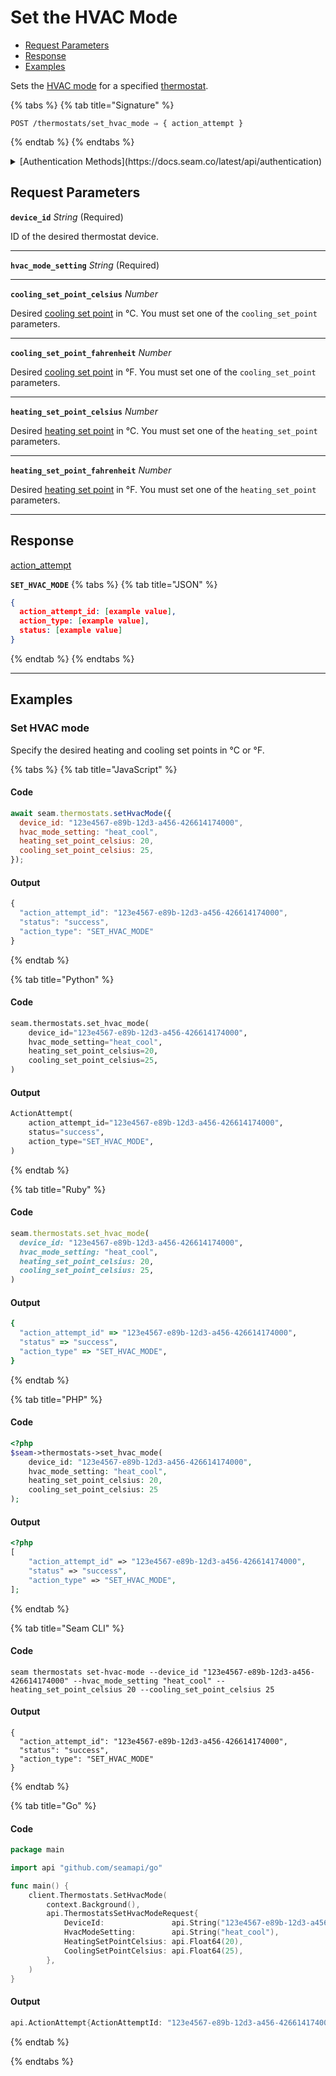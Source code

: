 # Set the HVAC Mode

- [Request Parameters](./#request-parameters)
- [Response](./#response)
- [Examples](./#examples)

Sets the [HVAC mode](https://docs.seam.co/latest/capability-guides/thermostats/configure-current-climate-settings) for a specified [thermostat](https://docs.seam.co/latest/capability-guides/thermostats).

{% tabs %}
{% tab title="Signature" %}
```
POST /thermostats/set_hvac_mode ⇒ { action_attempt }
```
{% endtab %}
{% endtabs %}

<details>

<summary>[Authentication Methods](https://docs.seam.co/latest/api/authentication)</summary>

- API key
- Client session token
- Personal access token
  <br>Must also include the `seam-workspace` header in the request.
</details>

## Request Parameters

**`device_id`** *String* (Required)

ID of the desired thermostat device.

---

**`hvac_mode_setting`** *String* (Required)

---

**`cooling_set_point_celsius`** *Number*

Desired [cooling set point](../../capability-guides/thermostats/understanding-thermostat-concepts/set-points.md) in °C. You must set one of the `cooling_set_point` parameters.

---

**`cooling_set_point_fahrenheit`** *Number*

Desired [cooling set point](../../capability-guides/thermostats/understanding-thermostat-concepts/set-points.md) in °F. You must set one of the `cooling_set_point` parameters.

---

**`heating_set_point_celsius`** *Number*

Desired [heating set point](../../capability-guides/thermostats/understanding-thermostat-concepts/set-points.md) in °C. You must set one of the `heating_set_point` parameters.

---

**`heating_set_point_fahrenheit`** *Number*

Desired [heating set point](../../capability-guides/thermostats/understanding-thermostat-concepts/set-points.md) in °F. You must set one of the `heating_set_point` parameters.

---


## Response

[action\_attempt](./)

**`SET_HVAC_MODE`**
{% tabs %}
{% tab title="JSON" %}
```json
{
  action_attempt_id: [example value],
  action_type: [example value],
  status: [example value]
}
```
{% endtab %}
{% endtabs %}

---

## Examples
  
### Set HVAC mode

Specify the desired heating and cooling set points in °C or °F.

{% tabs %}
{% tab title="JavaScript" %}
#### Code

```javascript
await seam.thermostats.setHvacMode({
  device_id: "123e4567-e89b-12d3-a456-426614174000",
  hvac_mode_setting: "heat_cool",
  heating_set_point_celsius: 20,
  cooling_set_point_celsius: 25,
});
```

#### Output

```javascript
{
  "action_attempt_id": "123e4567-e89b-12d3-a456-426614174000",
  "status": "success",
  "action_type": "SET_HVAC_MODE"
}
```
{% endtab %}

{% tab title="Python" %}
#### Code

```python
seam.thermostats.set_hvac_mode(
    device_id="123e4567-e89b-12d3-a456-426614174000",
    hvac_mode_setting="heat_cool",
    heating_set_point_celsius=20,
    cooling_set_point_celsius=25,
)
```

#### Output

```python
ActionAttempt(
    action_attempt_id="123e4567-e89b-12d3-a456-426614174000",
    status="success",
    action_type="SET_HVAC_MODE",
)
```
{% endtab %}

{% tab title="Ruby" %}
#### Code

```ruby
seam.thermostats.set_hvac_mode(
  device_id: "123e4567-e89b-12d3-a456-426614174000",
  hvac_mode_setting: "heat_cool",
  heating_set_point_celsius: 20,
  cooling_set_point_celsius: 25,
)
```

#### Output

```ruby
{
  "action_attempt_id" => "123e4567-e89b-12d3-a456-426614174000",
  "status" => "success",
  "action_type" => "SET_HVAC_MODE",
}
```
{% endtab %}

{% tab title="PHP" %}
#### Code

```php
<?php
$seam->thermostats->set_hvac_mode(
    device_id: "123e4567-e89b-12d3-a456-426614174000",
    hvac_mode_setting: "heat_cool",
    heating_set_point_celsius: 20,
    cooling_set_point_celsius: 25
);
```

#### Output

```php
<?php
[
    "action_attempt_id" => "123e4567-e89b-12d3-a456-426614174000",
    "status" => "success",
    "action_type" => "SET_HVAC_MODE",
];
```
{% endtab %}

{% tab title="Seam CLI" %}
#### Code

```seam_cli
seam thermostats set-hvac-mode --device_id "123e4567-e89b-12d3-a456-426614174000" --hvac_mode_setting "heat_cool" --heating_set_point_celsius 20 --cooling_set_point_celsius 25
```

#### Output

```seam_cli
{
  "action_attempt_id": "123e4567-e89b-12d3-a456-426614174000",
  "status": "success",
  "action_type": "SET_HVAC_MODE"
}
```
{% endtab %}

{% tab title="Go" %}
#### Code

```go
package main

import api "github.com/seamapi/go"

func main() {
	client.Thermostats.SetHvacMode(
		context.Background(),
		api.ThermostatsSetHvacModeRequest{
			DeviceId:               api.String("123e4567-e89b-12d3-a456-426614174000"),
			HvacModeSetting:        api.String("heat_cool"),
			HeatingSetPointCelsius: api.Float64(20),
			CoolingSetPointCelsius: api.Float64(25),
		},
	)
}
```

#### Output

```go
api.ActionAttempt{ActionAttemptId: "123e4567-e89b-12d3-a456-426614174000", Status: "success", ActionType: "SET_HVAC_MODE"}
```
{% endtab %}

{% endtabs %}


